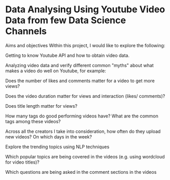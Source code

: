 <h1><b> Data Analysing Using Youtube Video Data from few Data Science Channels </b></h1>

Aims and objectives
Within this project, I would like to explore the following:

Getting to know Youtube API and how to obtain video data.

Analyzing video data and verify different common "myths" about what makes a video do well on Youtube, for example:

Does the number of likes and comments matter for a video to get more views?

Does the video duration matter for views and interaction (likes/ comments)?

Does title length matter for views?

How many tags do good performing videos have? What are the common tags among these videos?

Across all the creators I take into consideration, how often do they upload new videos? On which days in the week?

Explore the trending topics using NLP techniques

Which popular topics are being covered in the videos (e.g. using wordcloud for video titles)?

Which questions are being asked in the comment sections in the videos
